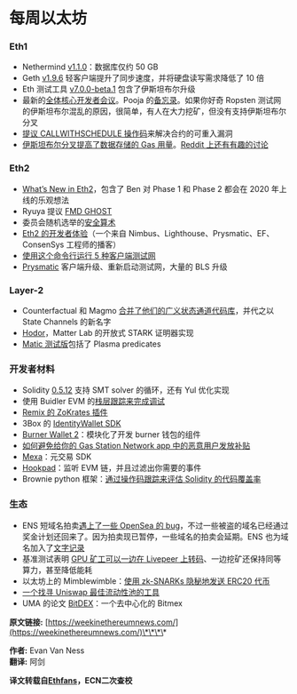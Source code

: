 # 每周以太坊

### Eth1 <a id="Eth1"></a>

* Nethermind [v1.1.0](https://github.com/NethermindEth/nethermind/releases/tag/1.1.0)：数据库仅约 50 GB
* Geth [v1.9.6](https://www.reddit.com/r/ethereum/comments/dcon81/geth_v196_elasa_light_client_fixes_and_huge_disk/) 轻客户端提升了同步速度，并将硬盘读写需求降低了 10 倍
* Eth 测试工具 [v7.0.0-beta.1](https://github.com/ethereum/tests/releases/tag/v7.0.0-beta.1) 包含了伊斯坦布尔升级
* 最新的[全体核心开发者会议](https://www.youtube.com/watch?v=rPD2EpDDI-0)。Pooja 的[备忘录](https://github.com/ethereum/pm/blob/eca93a683edd7f8384af117d85fb7c23c7e8091b/All%20Core%20Devs%20Meetings/Meeting%2072.md)。如果你好奇 Ropsten 测试网的伊斯坦布尔混乱的原因，很简单，有人在大力挖矿，但没有支持伊斯坦布尔分叉
* [提议 CALLWITHSCHEDULE 操作码](https://medium.com/@earlz/a-simple-ethereum-proposal-e19efd9c3f72)来解决合约的可重入漏洞
* [伊斯坦布尔分叉提高了数据存储的 Gas 用量](https://medium.com/@agusx1211/evm-istambul-storage-pricing-5befaac32403)。[Reddit 上还有有趣的讨论](https://www.reddit.com/r/ethereum/comments/dbxij1/evm_istambul_storage_pricing_or_how_to_hack_the/)

### Eth2 <a id="Eth2"></a>

* [What’s New in Eth2](https://notes.ethereum.org/@ChihChengLiang/Sk8Zs--CQ/Sk8Zs--CQ?type=book)，包含了 Ben 对 Phase 1 和 Phase 2 都会在 2020 年上线的乐观想法
* Ryuya 提议 [FMD GHOST](https://ethresear.ch/t/saving-strategy-and-fmd-ghost/6226)
* 委员会随机选举的[安全算术](https://ethresear.ch/t/security-level-of-random-sampling-with-sharding/6230?u=benjaminion)
* [Eth2 的开发者体验](https://thebitcoinpodcast.com/hio-panels-1/)（一个来自 Nimbus、Lighthouse、Prysmatic、EF、ConsenSys 工程师的播客）
* [使用这个命令行运行 5 种客户端测试网](https://github.com/status-im/nim-beacon-chain/tree/interop/multinet)
* [Prysmatic](https://medium.com/prysmatic-labs/ethereum-2-0-development-update-36-prysmatic-labs-3ea492024c4d) 客户端升级、重新启动测试网，大量的 BLS 升级

### Layer-2 <a id="Layer-2"></a>

* Counterfactual 和 Magmo [合并了他们的广义状态通道代码库](https://medium.com/statechannels/state-channels-developer-update-0-counterfactual-and-magmo-are-joining-forces-4acfabf3fc98)，并代之以 State Channels 的新名字
* [Hodor](https://medium.com/matter-labs/meet-hodor-matter-labsstark-prover-implementation-c759a6ef4c98)，Matter Lab 的开放式 STARK 证明器实现
* [Matic 测试版](https://blog.matic.network/matic-beta-mainnet-is-here/)包括了 Plasma predicates

### 开发者材料 <a id="&#x5F00;&#x53D1;&#x8005;&#x6750;&#x6599;"></a>

* Solidity [0.5.12](https://github.com/ethereum/solidity/releases/tag/v0.5.12) 支持 SMT solver 的循环，还有 Yul 优化实现
* 使用 Buidler EVM 的[栈层跟踪来完成调试](https://medium.com/nomic-labs-blog/better-solidity-debugging-stack-traces-are-finally-here-dd80a56f92bb)
* [Remix 的 ZoKrates 插件](https://medium.com/@edi.sinovcic/zokrates-zksnarks-on-ethereum-made-easy-8022300f8ba6)
* 3Box 的 [IdentityWallet SDK](https://medium.com/3box/introducing-identitywallet-sdk-4750d6afa519)
* [Burner Wallet 2](https://medium.com/@dmihal/introducing-the-burner-wallet-2-542604dc8d28)：模块化了开发 burner 钱包的组件
* [如何避免给你的 Gas Station Network app 中的恶意用户发放补贴](https://forum.openzeppelin.com/t/advanced-gsn-gsnbouncersignature-sol/1414)
* [Mexa](https://medium.com/biconomy/mexa-magical-experiences-anytime-anywhere-7a9c0c364221)：元交易 SDK
* [Hookpad](https://medium.com/hookpad/hookpad-beta-is-here-6e8a63713219)：监听 EVM 链，并且过滤出你需要的事件
* Brownie python 框架：[通过操作码跟踪来评估 Solidity 的代码覆盖率](https://medium.com/coinmonks/brownie-evaluating-solidity-code-coverage-via-opcode-tracing-a7cf5a92d28c)

### 生态 <a id="&#x751F;&#x6001;"></a>

* ENS 短域名拍卖[遇上了一些 OpenSea 的 bug](https://medium.com/opensea/how-were-resolving-the-issues-with-the-ens-short-name-auctions-93c78158de48)，不过一些被盗的域名已经通过奖金计划还回来了。因为拍卖现已暂停，一些域名的拍卖会延期。ENS 也为域名加入了[文字记录](https://medium.com/the-ethereum-name-service/new-text-records-now-available-for-ens-names-in-manager-a0ebb9cda73a)
* 基准测试表明 [GPU 矿工可以一边在 Livepeer 上转码](https://medium.com/livepeer-blog/livepeer-gpu-miner-update-663a3e19de56)、一边挖矿还保持同等算力，甚至降低能耗
* 以太坊上的 Mimblewimble：[使用 zk-SNARKs 隐秘地发送 ERC20 代币](https://ethresear.ch/t/ethereum-9-send-erc20-privately-using-mimblewimble-and-zk-snarks/6217)
* [一个找寻 Uniswap 最佳流动性池的工具](https://pools.fyi/#/)
* UMA 的论文 [BitDEX](https://twitter.com/UMAprotocol/status/1179045704918011906)：一个去中心化的 Bitmex



**原文链接:** [https://weekinethereumnews.com/](https://weekinethereumnews.com/)\*\*\*\*

**作者:** Evan Van Ness  
**翻译:** 阿剑

**译文转载自**[**Ethfans**](https://ethfans.org)**，ECN二次查校**

  


